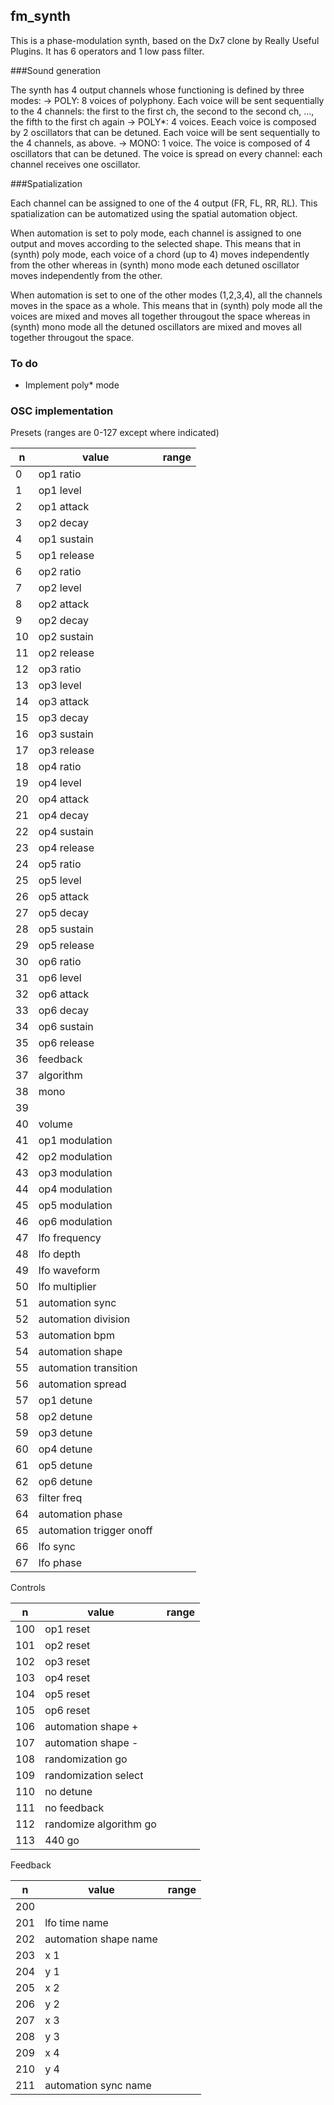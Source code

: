 ## fm_synth
This is a phase-modulation synth, based on the Dx7 clone by Really Useful Plugins. It has 6 operators and 1 low pass filter.

###Sound generation

The synth has 4 output channels whose functioning is defined by three modes:
-> POLY: 8 voices of polyphony. Each voice will be sent sequentially to the 4 channels: the first to the first ch, the second to the second ch, ..., the fifth to the first ch again
-> POLY*: 4 voices. Eeach voice is composed by 2 oscillators that can be detuned. Each voice will be sent sequentially to the 4 channels, as above.
-> MONO: 1 voice. The voice is composed of 4 oscillators that can be detuned. The voice is spread on every channel: each channel receives one oscillator.

###Spatialization

Each channel can be assigned to one of the 4 output (FR, FL, RR, RL). This spatialization can be automatized using the spatial automation object.

When automation is set to poly mode, each channel is assigned to one output and moves according to the selected shape. This means that in (synth) poly mode,
each voice of a chord (up to 4) moves independently from the other whereas in (synth) mono mode each detuned oscillator moves independently from the other.

When automation is set to one of the other modes (1,2,3,4), all the channels moves in the space as a whole. This means that in (synth) poly mode 
all the voices are mixed and moves all together througout the space whereas in (synth) mono mode all the detuned oscillators are mixed and moves all together througout the space.

### To do
* Implement poly* mode

### OSC implementation

Presets (ranges are 0-127 except where indicated)

| n | value |range|
|-----|--------------------------|---|
| 0   | op1 ratio                |   |
| 1   | op1 level                |   |
| 2   | op1 attack               |   |
| 3   | op2 decay                |   |
| 4   | op1 sustain              |   |
| 5   | op1 release              |   |
| 6   | op2 ratio                |   |
| 7   | op2 level                |   |
| 8   | op2 attack               |   |
| 9   | op2 decay                |   |
| 10  | op2 sustain              |   |
| 11  | op2 release              |   |
| 12  | op3 ratio                |   |
| 13  | op3 level                |   |
| 14  | op3 attack               |   |
| 15  | op3 decay                |   |
| 16  | op3 sustain              |   |
| 17  | op3 release              |   |
| 18  | op4 ratio                |   |
| 19  | op4 level                |   |
| 20  | op4 attack               |   |
| 21  | op4 decay                |   |
| 22  | op4 sustain              |   |
| 23  | op4 release              |   |
| 24  | op5 ratio                |   |
| 25  | op5 level                |   |
| 26  | op5 attack               |   |
| 27  | op5 decay                |   |
| 28  | op5 sustain              |   |
| 29  | op5 release              |   |
| 30  | op6 ratio                |   |
| 31  | op6 level                |   |
| 32  | op6 attack               |   |
| 33  | op6 decay                |   |
| 34  | op6 sustain              |   |
| 35  | op6 release              |   |
| 36  | feedback                 |   |
| 37  | algorithm                |   |
| 38  | mono                     |   |
| 39  |                          |   |
| 40  | volume                   |   |
| 41  | op1 modulation           |   |
| 42  | op2 modulation           |   |
| 43  | op3 modulation           |   |
| 44  | op4 modulation           |   |
| 45  | op5 modulation           |   |
| 46  | op6 modulation           |   |
| 47  | lfo frequency            |   |
| 48  | lfo depth                |   |
| 49  | lfo waveform             |   |
| 50  | lfo multiplier           |   |
| 51  | automation sync          |   |
| 52  | automation division      |   |
| 53  | automation bpm           |   |
| 54  | automation shape         |   |
| 55  | automation transition    |   |
| 56  | automation spread        |   |
| 57  | op1 detune               |   |
| 58  | op2 detune               |   |
| 59  | op3 detune               |   |
| 60  | op4 detune               |   |
| 61  | op5 detune               |   |
| 62  | op6 detune               |   |
| 63  | filter freq              |   |
| 64  | automation phase         |   |
| 65  | automation trigger onoff |   |
| 66  | lfo sync                 |   |
| 67  | lfo phase                |   |

Controls

| n | value |range|
|-----|--------------------------|---|
| 100 | op1 reset                |   |
| 101 | op2 reset                |   |
| 102 | op3 reset                |   |
| 103 | op4 reset                |   |
| 104 | op5 reset                |   |
| 105 | op6 reset                |   |
| 106 | automation shape +       |   |
| 107 | automation shape -       |   |
| 108 | randomization go         |   |
| 109 | randomization select     |   |
| 110 | no detune                |   |
| 111 | no feedback              |   |
| 112 | randomize algorithm go   |   |
| 113 | 440 go                   |   |

Feedback

| n | value |range|
|-----|--------------------------|---|
| 200 |                          |   |
| 201 | lfo time name            |   |
| 202 | automation shape name    |   |
| 203 | x 1                      |   |
| 204 | y 1                      |   |
| 205 | x 2                      |   |
| 206 | y 2                      |   |
| 207 | x 3                      |   |
| 208 | y 3                      |   |
| 209 | x 4                      |   |
| 210 | y 4                      |   |
| 211 | automation sync name     |   |
